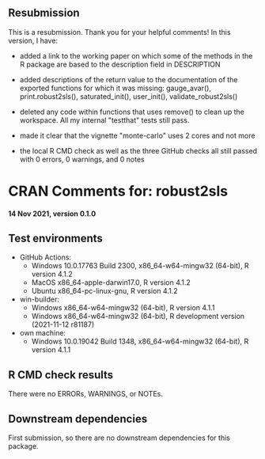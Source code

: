 ## Resubmission
This is a resubmission. Thank you for your helpful comments! In this version, I have:

* added a link to the working paper on which some of the methods in the R package are based to the description field in DESCRIPTION

* added descriptions of the return value to the documentation of the exported functions for which it was missing: gauge_avar(), print.robust2sls(), saturated_init(), user_init(), validate_robust2sls()

* deleted any code within functions that uses remove() to clean up the workspace. All my internal "testthat" tests still pass.

* made it clear that the vignette "monte-carlo" uses 2 cores and not more

* the local R CMD check as well as the three GitHub checks all still passed with 0 errors, 0 warnings, and 0 notes

# CRAN Comments for: robust2sls
#### 14 Nov 2021, version 0.1.0

## Test environments

* GitHub Actions:
  * Windows 10.0.17763 Build 2300, x86_64-w64-mingw32 (64-bit), R version 4.1.2
  * MacOS x86_64-apple-darwin17.0, R version 4.1.2
  * Ubuntu x86_64-pc-linux-gnu, R version 4.1.2
* win-builder:
  * Windows x86_64-w64-mingw32 (64-bit), R version 4.1.1
  * Windows x86_64-w64-mingw32 (64-bit), R development version (2021-11-12 r81187)
* own machine:
  * Windows 10.0.19042 Build 1348, x86_64-w64-mingw32 (64-bit), R version 4.1.1

## R CMD check results

There were no ERRORs, WARNINGS, or NOTEs.

## Downstream dependencies

First submission, so there are no downstream dependencies for this package.
